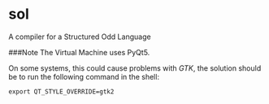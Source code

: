 sol
===

A compiler for a Structured Odd Language

###Note
The Virtual Machine uses PyQt5.

On some systems, this could cause problems with _GTK_,
the solution should be to run the following command in the shell:
```
export QT_STYLE_OVERRIDE=gtk2
```
